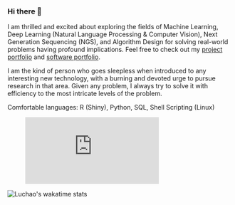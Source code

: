 ### Hi there 👋



I am thrilled and excited about exploring the fields of Machine Learning, Deep Learning (Natural Language Processing & Computer Vision), Next Generation Sequencing (NGS), and Algorithm Design for solving real-world problems having profound implications.  Feel free to check out my [project portfolio](https://luchaoqi.com/projects/) and [software portfolio](https://luchaoqi.com/software/).



I am the kind of person who goes sleepless when introduced to any interesting new technology, with a burning and devoted urge to pursue research in that area. Given any problem, I always try to solve it with efficiency to the most intricate levels of the problem.



Comfortable languages: R (Shiny), Python, SQL, Shell Scripting (Linux)



<figure><embed src="https://wakatime.com/share/@luchaoqi/9d18701c-76c3-4ba7-988a-f26400bb8346.svg"></embed></figure>

![Luchao's wakatime stats](https://github-readme-stats.vercel.app/api/wakatime?username=luchaoqi)


